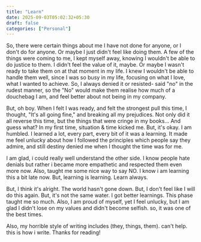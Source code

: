 ```yaml
---
title: "Learn"
date: 2025-09-03T05:02:32+05:30
draft: false
categories: ["Personal"]
---
```


So, there were certain things about me I have not done for anyone, or I don't do for anyone. Or maybe I just didn't feel like doing them. A few of the things were coming to me, I kept myself away, knowing I wouldn't be able to do justice to them. I didn't feel the value of it, maybe. Or maybe I wasn't ready to take them on at that moment in my life. I knew I wouldn't be able to handle them well, since I was so busy in my life, focusing on what I love, what I wanted to achieve. So, I always denied it or resisted- said "no" in the rudest manner, so the "No" would make them realise how much of a douchebag I am, and feel better about not being in my company. 

But, oh boy. When I felt I was ready, and felt the strongest pull this time, I thought, "It's all going fine," and breaking all my prejudices. Not only did it all reverse this time, but the things that were cringe in my books... And guess what? In my first time, situation & time kicked me. But, it's okay. I am humbled. I learned a lot, every part, every bit of it was a learning. It made me feel unlucky about how I followed the principles which people say they admire, and still destiny denied me when I thought the time was for me.

I am glad, i could really well understand the other side. I know people hate denials but rather i  became more empathetic and respected them even more now. Also, taught me some nice way to say NO. 
I know i am learning this a bit late now. But, learning is learning. Learn always. 


But, I think it's alright. The world hasn't gone down. But, I don't feel like I will do this again. But, it's not the same water. I got better learnings. This phase taught me so much. Also, I am proud of myself, yet I feel unlucky, but I am glad I didn't lose on my values and didn't become selfish. so, it was one of the best times.

Also, my horrible style of writing includes (they, things, them). can't help. this is how i write. Thanks for reading!